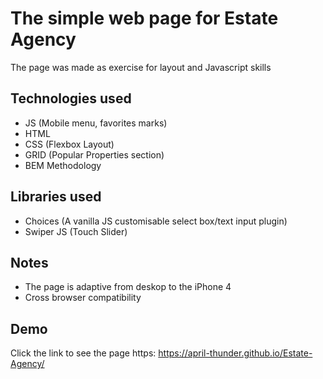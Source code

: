 
# The simple web page for Estate Agency

The page was made as exercise for layout and Javascript skills

## Technologies used

- JS (Mobile menu, favorites marks)
- HTML
- CSS (Flexbox Layout)
- GRID (Popular Properties section)
- BEM Methodology

## Libraries used

- Choices (A vanilla JS customisable select box/text input plugin)
- Swiper JS (Touch Slider)

## Notes

- The page is adaptive from deskop to the iPhone 4
- Сross browser compatibility
## Demo

Click the link to see the page https: https://april-thunder.github.io/Estate-Agency/



